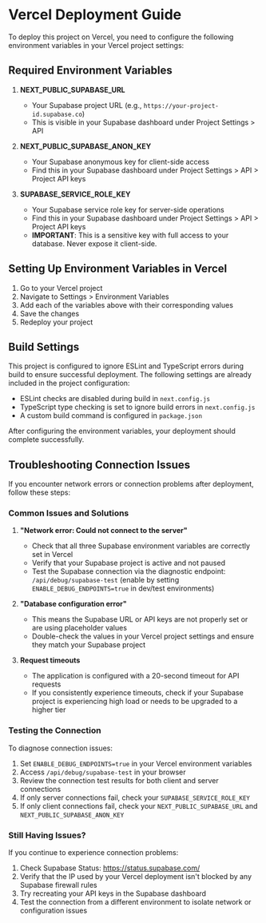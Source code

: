 # Vercel Deployment Guide

To deploy this project on Vercel, you need to configure the following environment variables in your Vercel project settings:

## Required Environment Variables

1. **NEXT_PUBLIC_SUPABASE_URL**
   - Your Supabase project URL (e.g., `https://your-project-id.supabase.co`)
   - This is visible in your Supabase dashboard under Project Settings > API

2. **NEXT_PUBLIC_SUPABASE_ANON_KEY**
   - Your Supabase anonymous key for client-side access
   - Find this in your Supabase dashboard under Project Settings > API > Project API keys

3. **SUPABASE_SERVICE_ROLE_KEY**
   - Your Supabase service role key for server-side operations
   - Find this in your Supabase dashboard under Project Settings > API > Project API keys
   - **IMPORTANT**: This is a sensitive key with full access to your database. Never expose it client-side.

## Setting Up Environment Variables in Vercel

1. Go to your Vercel project
2. Navigate to Settings > Environment Variables
3. Add each of the variables above with their corresponding values
4. Save the changes
5. Redeploy your project

## Build Settings

This project is configured to ignore ESLint and TypeScript errors during build to ensure successful deployment. The following settings are already included in the project configuration:

- ESLint checks are disabled during build in `next.config.js`
- TypeScript type checking is set to ignore build errors in `next.config.js`
- A custom build command is configured in `package.json`

After configuring the environment variables, your deployment should complete successfully. 

## Troubleshooting Connection Issues

If you encounter network errors or connection problems after deployment, follow these steps:

### Common Issues and Solutions

1. **"Network error: Could not connect to the server"**
   - Check that all three Supabase environment variables are correctly set in Vercel
   - Verify that your Supabase project is active and not paused
   - Test the Supabase connection via the diagnostic endpoint: `/api/debug/supabase-test` (enable by setting `ENABLE_DEBUG_ENDPOINTS=true` in dev/test environments)

2. **"Database configuration error"**
   - This means the Supabase URL or API keys are not properly set or are using placeholder values
   - Double-check the values in your Vercel project settings and ensure they match your Supabase project

3. **Request timeouts**
   - The application is configured with a 20-second timeout for API requests
   - If you consistently experience timeouts, check if your Supabase project is experiencing high load or needs to be upgraded to a higher tier

### Testing the Connection

To diagnose connection issues:

1. Set `ENABLE_DEBUG_ENDPOINTS=true` in your Vercel environment variables
2. Access `/api/debug/supabase-test` in your browser
3. Review the connection test results for both client and server connections
4. If only server connections fail, check your `SUPABASE_SERVICE_ROLE_KEY`
5. If only client connections fail, check your `NEXT_PUBLIC_SUPABASE_URL` and `NEXT_PUBLIC_SUPABASE_ANON_KEY`

### Still Having Issues?

If you continue to experience connection problems:

1. Check Supabase Status: https://status.supabase.com/
2. Verify that the IP used by your Vercel deployment isn't blocked by any Supabase firewall rules
3. Try recreating your API keys in the Supabase dashboard
4. Test the connection from a different environment to isolate network or configuration issues 